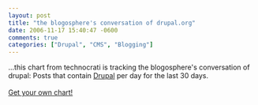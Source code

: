```yaml
---
layout: post
title: "the blogosphere's conversation of drupal.org"
date: 2006-11-17 15:40:47 -0600
comments: true
categories: ["Drupal", "CMS", "Blogging"]
---
```

...this chart from technocrati is tracking the blogosphere's conversation of drupal: Posts that contain <a href="http://technorati.com/search/drupal">Drupal</a> per day for the last 30 days.<br /><a href="http://technorati.com/search/drupal"><br /><a href="http://technorati.com/chart/drupal">Get your own chart!</a>

